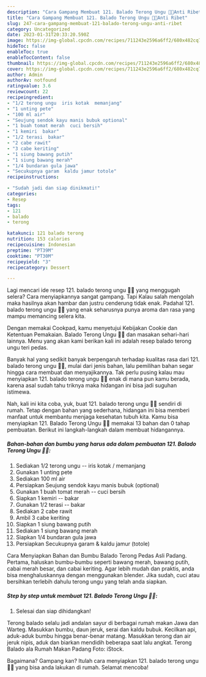 ```yaml
---
description: "Cara Gampang Membuat 121. Balado Terong Ungu 🍆🍆Anti Ribet"
title: "Cara Gampang Membuat 121. Balado Terong Ungu 🍆🍆Anti Ribet"
slug: 247-cara-gampang-membuat-121-balado-terong-ungu-anti-ribet
category: Uncategorized
date: 2023-01-31T20:33:20.590Z
image: https://img-global.cpcdn.com/recipes/711243e2596a6ff2/680x482cq70/121-balado-terong-ungu-foto-resep-utama.jpg
hideToc: false
enableToc: true
enableTocContent: false
thumbnail: https://img-global.cpcdn.com/recipes/711243e2596a6ff2/680x482cq70/121-balado-terong-ungu-foto-resep-utama.jpg
cover: https://img-global.cpcdn.com/recipes/711243e2596a6ff2/680x482cq70/121-balado-terong-ungu-foto-resep-utama.jpg
author: Admin
authorAv: notfound
ratingvalue: 3.6
reviewcount: 22
recipeingredient:
- "1/2 terong ungu  iris kotak  memanjang"
- "1 unting pete"
- "100 ml air"
- "Seujung sendok kayu manis bubuk optional"
- "1 buah tomat merah  cuci bersih"
- "1 kemiri  bakar"
- "1/2 terasi  bakar"
- "2 cabe rawit"
- "3 cabe keriting"
- "1 siung bawang putih"
- "1 siung bawang merah"
- "1/4 bundaran gula jawa"
- "Secukupnya garam  kaldu jamur totole"
recipeinstructions:

- "Sudah jadi dan siap dinikmati!"
categories:
- Resep
tags:
- 121
- balado
- terong

katakunci: 121 balado terong 
nutrition: 153 calories
recipecuisine: Indonesian
preptime: "PT39M"
cooktime: "PT30M"
recipeyield: "3"
recipecategory: Dessert

---
```



Lagi mencari ide resep 121. balado terong ungu 🍆🍆 yang menggugah selera? Cara menyiapkannya sangat gampang. Tapi Kalau salah mengolah maka hasilnya akan hambar dan justru cenderung tidak enak. Padahal 121. balado terong ungu 🍆🍆 yang enak seharusnya punya aroma dan rasa yang mampu memancing selera kita.


Dengan memakai Cookpad, kamu menyetujui Kebijakan Cookie dan Ketentuan Pemakaian. Balado Terong Ungu 🍆🍆 dan masakan sehari-hari lainnya. Menu yang akan kami berikan kali ini adalah resep balado terong ungu teri pedas.

Banyak hal yang sedikit banyak berpengaruh terhadap kualitas rasa dari 121. balado terong ungu 🍆🍆, mulai dari jenis bahan, lalu pemilihan bahan segar hingga cara membuat dan menyajikannya. Tak perlu pusing kalau mau menyiapkan 121. balado terong ungu 🍆🍆 enak di mana pun kamu berada, karena asal sudah tahu triknya maka hidangan ini bisa jadi suguhan istimewa.


Nah, kali ini kita coba, yuk, buat 121. balado terong ungu 🍆🍆 sendiri di rumah. Tetap dengan bahan yang sederhana, hidangan ini bisa memberi manfaat untuk membantu menjaga kesehatan tubuh kita. Kamu bisa menyiapkan 121. Balado Terong Ungu 🍆🍆 memakai 13 bahan dan 0 tahap pembuatan. Berikut ini langkah-langkah dalam membuat hidangannya.

<!--inarticleads1-->

##### Bahan-bahan dan bumbu yang harus ada dalam pembuatan 121. Balado Terong Ungu 🍆🍆:

1. Sediakan 1/2 terong ungu -- iris kotak / memanjang
1. Gunakan 1 unting pete
1. Sediakan 100 ml air
1. Persiapkan Seujung sendok kayu manis bubuk (optional)
1. Gunakan 1 buah tomat merah -- cuci bersih
1. Siapkan 1 kemiri -- bakar
1. Gunakan 1/2 terasi -- bakar
1. Sediakan 2 cabe rawit
1. Ambil 3 cabe keriting
1. Siapkan 1 siung bawang putih
1. Sediakan 1 siung bawang merah
1. Siapkan 1/4 bundaran gula jawa
1. Persiapkan Secukupnya garam &amp; kaldu jamur (totole)


Cara Menyiapkan Bahan dan Bumbu Balado Terong Pedas Asli Padang. Pertama, haluskan bumbu-bumbu seperti bawang merah, bawang putih, cabai merah besar, dan cabai keriting. Agar lebih mudah dan praktis, anda bisa menghaluskannya dengan menggunakan blender. Jika sudah, cuci atau bersihkan terlebih dahulu terong ungu yang telah anda siapkan. 

<!--inarticleads2-->

##### Step by step untuk membuat 121. Balado Terong Ungu 🍆🍆:


1. Selesai dan siap dihidangkan!

Terong balado selalu jadi andalan sayur di berbagai rumah makan Jawa dan Warteg. Masukkan bumbu, daun jeruk, serai dan kaldu bubuk. Kecilkan api, aduk-aduk bumbu hingga benar-benar matang. Masukkan terong dan air jeruk nipis, aduk dan biarkan mendidih beberapa saat lalu angkat. Terong Balado ala Rumah Makan Padang Foto: iStock. 

Bagaimana? Gampang kan? Itulah cara menyiapkan 121. balado terong ungu 🍆🍆 yang bisa anda lakukan di rumah. Selamat mencoba!
